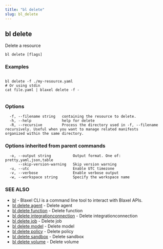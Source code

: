 ```yaml
---
title: "bl delete"
slug: bl_delete
---
```

## bl delete

Delete a resource

```
bl delete [flags]
```

### Examples

```

bl delete -f ./my-resource.yaml
# Or using stdin
cat file.yaml | blaxel delete -f -
		
```

### Options

```
  -f, --filename string   containing the resource to delete.
  -h, --help              help for delete
  -R, --recursive         Process the directory used in -f, --filename recursively. Useful when you want to manage related manifests organized within the same directory.
```

### Options inherited from parent commands

```
  -o, --output string          Output format. One of: pretty,yaml,json,table
      --skip-version-warning   Skip version warning
  -u, --utc                    Enable UTC timezone
  -v, --verbose                Enable verbose output
  -w, --workspace string       Specify the workspace name
```

### SEE ALSO

* [bl](bl.md)	 - Blaxel CLI is a command line tool to interact with Blaxel APIs.
* [bl delete agent](bl_delete_agent.md)	 - Delete agent
* [bl delete function](bl_delete_function.md)	 - Delete function
* [bl delete integrationconnection](bl_delete_integrationconnection.md)	 - Delete integrationconnection
* [bl delete job](bl_delete_job.md)	 - Delete job
* [bl delete model](bl_delete_model.md)	 - Delete model
* [bl delete policy](bl_delete_policy.md)	 - Delete policy
* [bl delete sandbox](bl_delete_sandbox.md)	 - Delete sandbox
* [bl delete volume](bl_delete_volume.md)	 - Delete volume

